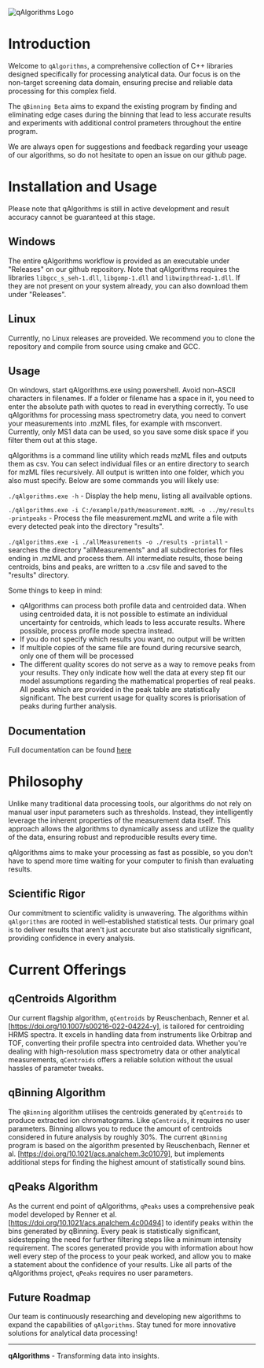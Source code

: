 ![qAlgorithms Logo](references/qAlogo.png)

# Introduction

Welcome to `qAlgorithms`, a comprehensive collection of C++ libraries designed specifically 
for processing analytical data. Our focus is on the non-target screening data domain, ensuring 
precise and reliable data processing for this complex field.

The `qBinning Beta` aims to expand the existing program by finding and eliminating edge
cases during the binning that lead to less accurate results and experiments with additional
control prameters throughout the entire program.

We are always open for suggestions and feedback regarding your useage of our algorithms,
so do not hesitate to open an issue on our github page.

# Installation and Usage
Please note that qAlgorithms is still in active development and result accuracy
cannot be guaranteed at this stage. 

## Windows
The entire qAlgorithms workflow is provided as an executable under "Releases" on
our github repository.
Note that qAlgorithms requires the libraries `libgcc_s_seh-1.dll`, `libgomp-1.dll` 
and `libwinpthread-1.dll`. If they are not present on your system already, you
can also download them under "Releases".

## Linux
Currently, no Linux releases are proveided. We recommend you to clone the repository
and compile from source using cmake and GCC.

## Usage
On windows, start qAlgorithms.exe using powershell. Avoid non-ASCII characters in 
filenames. If a folder or filename has a space in it, you need to enter the absolute
path with quotes to read in everything correctly.
To use qAlgorithms for processing mass spectrometry data, you need to convert your
measurements into .mzML files, for example with msconvert. Currently, only MS1 
data can be used, so you save some disk space if you filter them out at this stage.

qAlgorithms is a command line utility which reads mzML files and outputs them
as csv. You can select individual files or an entire directory to search for
mzML files recursively. All output is written into one folder, which you also
must specify. Below are some commands you will likely use:

`./qAlgorithms.exe -h` - Display the help menu, listing all availvable options.

`./qAlgorithms.exe -i C:/example/path/measurement.mzML -o ../my/results -printpeaks` - 
Process the file measurement.mzML and write a file with every detected peak
into the directory "results".

`./qAlgorithms.exe -i ./allMeasurements -o ./results -printall` - searches the directory
"allMeasurements" and all subdirectories for files ending in .mzML and process them.
All intermediate results, those being centroids, bins and peaks, are written to a .csv 
file and saved to the "results" directory. 

Some things to keep in mind:
* qAlgorithms can process both profile data and centroided data. When using
  centroided data, it is not possible to estimate an individual uncertainty
  for centroids, which leads to less accurate results. Where possible, process
  profile mode spectra instead.
* If you do not specify which results you want, no output will be written
* If multiple copies of the same file are found during recursive search,
  only one of them will be processed
* The different quality scores do not serve as a way to remove peaks from
  your results. They only indicate how well the data at every step fit our
  model assumptions regarding the mathematical properties of real peaks.
  All peaks which are provided in the peak table are statistically significant.
  The best current usage for quality scores is priorisation of peaks 
  during further analysis.

## Documentation
Full documentation can be found [here](https://odea-project.github.io/qAlgorithms/html/)

# Philosophy
Unlike many traditional data processing tools, our algorithms do not rely on manual user input 
parameters such as thresholds. Instead, they intelligently leverage the inherent properties of 
the measurement data itself. This approach allows the algorithms to dynamically assess and 
utilize the quality of the data, ensuring robust and reproducible results every time.

qAlgorithms aims to make your processing as fast as possible, so you don't have to spend more
time waiting for your computer to finish than evaluating results.

## Scientific Rigor
Our commitment to scientific validity is unwavering. The algorithms within `qAlgorithms` are 
rooted in well-established statistical tests. Our primary goal is to deliver results that 
aren't just accurate but also statistically significant, providing confidence in every analysis.

# Current Offerings

## qCentroids Algorithm
Our current flagship algorithm, `qCentroids` by Reuschenbach, Renner et al. 
[https://doi.org/10.1007/s00216-022-04224-y], is tailored for centroiding HRMS 
spectra. It excels in handling data from instruments like Orbitrap and TOF, 
converting their profile spectra into centroided data. Whether you're dealing with 
high-resolution mass spectrometry data or other analytical measurements, `qCentroids` 
offers a reliable solution without the usual hassles of parameter tweaks.

## qBinning Algorithm
The `qBinning` algorithm utilises the centroids generated by `qCentroids` to
produce extracted ion chromatograms. Like `qCentroids`, it requires no user
parameters. Binning allows you to reduce the amount of centroids considered
in future analysis by roughly 30%. The current `qBinning` program is based
on the algorithm presented by Reuschenbach, Renner et al. [https://doi.org/10.1021/acs.analchem.3c01079],
but implements additional steps for finding the highest amount of statistically
sound bins.

## qPeaks Algorithm
As the current end point of qAlgorithms, `qPeaks` uses a comprehensive peak model 
developed by Renner et al. [https://doi.org/10.1021/acs.analchem.4c00494] to 
identify peaks within the bins generated by qBinning. Every peak is statistically
significant, sidestepping the need for further filtering steps like a minimum
intensity requirement. The scores generated provide you with information about
how well every step of the process to your peak worked, and allow you to make
a statement about the confidence of your results. Like all parts of the qAlgorithms
project, `qPeaks` requires no user parameters.

## Future Roadmap
Our team is continuously researching and developing new algorithms to expand 
the capabilities of `qAlgorithms`. Stay tuned for more innovative solutions 
for analytical data processing!

---

**qAlgorithms** - Transforming data into insights.

